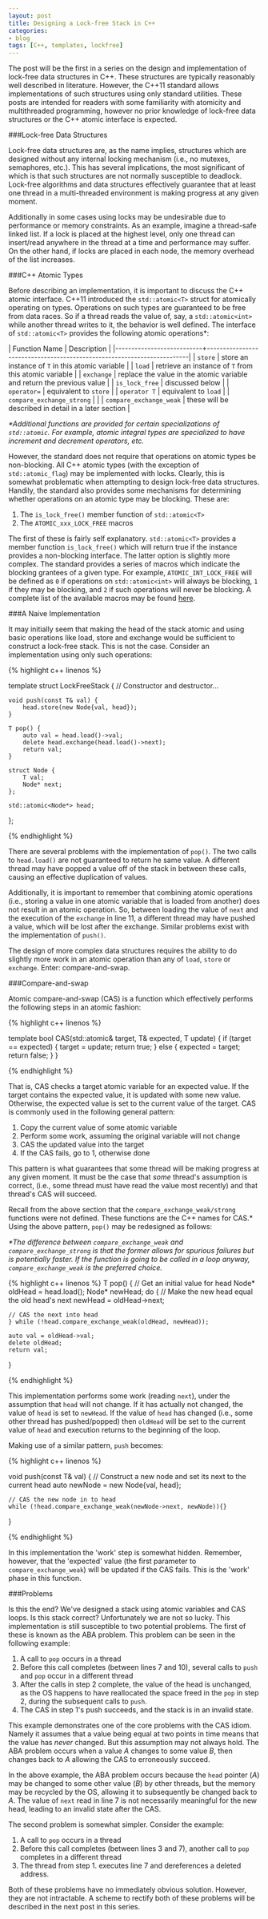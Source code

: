 ```yaml
---
layout: post
title: Designing a Lock-free Stack in C++
categories:
- blog
tags: [C++, templates, lockfree]
---
```


The post will be the first in a series on the design and implementation of lock-free data structures in C++. These structures are typically reasonably well described in literature. However, the C++11 standard allows implementations of such structures using only standard utilities. These posts are intended for readers with some familiarity with atomicity and multithreaded programming, however no prior knowledge of lock-free data structures or the C++ atomic interface is expected.

###Lock-free Data Structures

Lock-free data structures are, as the name implies, structures which are designed without any internal locking mechanism (i.e., no mutexes, semaphores, etc.). This has several implications, the most significant of which is that such structures are not normally susceptible to deadlock. Lock-free algorithms and data structures effectively guarantee that at least one thread in a multi-threaded environment is making progress at any given moment.

Additionally in some cases using locks may be undesirable due to performance or memory constraints. As an example, imagine a thread-safe linked list. If a lock is placed at the highest level, only one thread can insert/read anywhere in the thread at a time and performance may suffer. On the other hand, if locks are placed in each node, the memory overhead of the list increases.

###C++ Atomic Types

Before describing an implementation, it is important to discuss the C++ atomic interface. C++11 introduced the `std::atomic<T>` struct for atomically operating on types. Operations on such types are guaranteed to be free from data races. So if a thread reads the value of, say, a `std::atomic<int>` while another thread writes to it, the behavior is well defined. The interface of `std::atomic<T>` provides the following atomic operations\*:

| Function Name             | Description                                                            |
|---------------------------+------------------------------------------------------------------------|
| `store`                   | store an instance of `T` in this atomic variable                       |
| `load`                    | retrieve an instance of `T` from this atomic variable                  |
| `exchange`                | replace the value in the atomic variable and return the previous value |
| `is_lock_free`            | discussed below                                                        |
| `operator=`               | equivalent to `store`                                                  |
| `operator T`              | equivalent to `load`                                                   |
| `compare_exchange_strong` |                                                                        |
| `compare_exchange_weak`   | these will be described in detail in a later section                   |

_\*Additional functions are provided for certain specializations of `std::atomic`. For example, atomic integral types are specialized to have increment and decrement operators, etc._

 However, the standard does not require that operations on atomic types be non-blocking. All C++ atomic types (with the exception of `std::atomic_flag`) may be implemented with locks. Clearly, this is somewhat problematic when attempting to design lock-free data structures. Handily, the standard also provides some mechanisms for determining whether operations on an atomic type may be blocking. These are:

1. The `is_lock_free()` member function of `std::atomic<T>`
2. The `ATOMIC_xxx_LOCK_FREE` macros

The first of these is fairly self explanatory. `std::atomic<T>` provides a member function `is_lock_free()` which will return true if the instance provides a non-blocking interface. The latter option is slightly more complex. The standard provides a series of macros which indicate the blocking grantees of a given type. For example, `ATOMIC_INT_LOCK_FREE` will be defined as `0` if operations on `std::atomic<int>` will always be blocking, `1` if they may be blocking, and `2` if such operations will never be blocking. A complete list of the available macros may be found [here][macro_list].

[macro_list]: http://en.cppreference.com/w/cpp/atomic/atomic_is_lock_free

###A Naive Implementation

It may initially seem that making the head of the stack atomic and using basic operations like load, store and exchange would be sufficient to construct a lock-free stack. This is not the case. Consider an implementation using only such operations:

{% highlight c++ linenos %}

template<typename T>
struct LockFreeStack {
    // Constructor and destructor...

    void push(const T& val) {
        head.store(new Node{val, head});
    }

    T pop() {
        auto val = head.load()->val;
        delete head.exchange(head.load()->next);
        return val;
    }

    struct Node {
        T val;
        Node* next;
    };

    std::atomic<Node*> head;
};

{% endhighlight %}

There are several problems with the implementation of `pop()`. The two calls to `head.load()` are not guaranteed to return he same value. A different thread may have popped a value off of the stack in between these calls, causing an effective duplication of values.

Additionally, it is important to remember that combining atomic operations (i.e., storing a value in one atomic variable that is loaded from another) does not result in an atomic operation. So, between loading the value of `next` and the execution of the `exchange` in line 11, a different thread may have pushed a value, which will be lost after the exchange. Similar problems exist with the implementation of `push()`.

The design of more complex data structures requires the ability to do slightly more work in an atomic operation than any of `load`, `store` or `exchange`. Enter: compare-and-swap.

###Compare-and-swap

Atomic compare-and-swap (CAS) is a function which effectively performs the following steps in an atomic fashion:

{% highlight c++ linenos %}

template<typename T>
bool CAS(std::atomic<T>& target, T& expected, T update) {
    if (target == expected) {
        target = update;
        return true;
    } else {
        expected = target;
        return false;
    }
}

{% endhighlight %}

That is, CAS checks a target atomic variable for an expected value. If the target contains the expected value, it is updated with some new value. Otherwise, the expected value is set to the current value of the target. CAS is commonly used in the following general pattern:

1. Copy the current value of some atomic variable
2. Perform some work, assuming the original variable will not change
3. CAS the updated value into the target
4. If the CAS fails, go to 1, otherwise done

This pattern is what guarantees that some thread will be making progress at any given moment. It must be the case that _some_ thread's assumption is correct, (i.e., some thread must have read the value most recently) and that thread's CAS will succeed.

Recall from the above section that the `compare_exchange_weak/strong` functions were not defined. These functions are the C++ names for CAS.* Using the above pattern, `pop()` may be redesigned as follows:

_\*The difference between `compare_exchange_weak` and `compare_exchange_strong` is that the former allows for spurious failures but is potentially faster. If the function is going to be called in a loop anyway, `compare_exchange_weak` is the preferred choice._

{% highlight c++ linenos %}
T pop() {
    // Get an initial value for head
    Node* oldHead = head.load();
    Node* newHead;
    do {
        // Make the new head equal the old head's next
        newHead = oldHead->next;

    // CAS the next into head
    } while (!head.compare_exchange_weak(oldHead, newHead));

    auto val = oldHead->val;
    delete oldHead;
    return val;
}

{% endhighlight %}

This implementation performs some work (reading `next`), under the assumption that `head` will not change. If it has actually not changed, the value of `head` is set to `newHead`. If the value of `head` has changed (i.e., some other thread has pushed/popped) then `oldHead` will be set to the current value of `head` and execution returns to the beginning of the loop.

Making use of a similar pattern, `push` becomes:

{% highlight c++ linenos %}

void push(const T& val) {
    // Construct a new node and set its next to the current head
    auto newNode = new Node{val, head};

    // CAS the new node in to head
    while (!head.compare_exchange_weak(newNode->next, newNode)){}
}

{% endhighlight %}

In this implementation the 'work' step is somewhat hidden. Remember, however, that the 'expected' value (the first parameter to `compare_exchange_weak`) will be updated if the CAS fails. This is the 'work' phase in this function.

###Problems

Is this the end? We've designed a stack using atomic variables and CAS loops. Is this stack correct? Unfortunately we are not so lucky. This implementation is still susceptible to two potential problems. The first of these is known as the ABA problem. This problem can be seen in the following example:

1. A call to `pop` occurs in a thread
2. Before this call completes (between lines 7 and 10), several calls to `push` and `pop` occur in a different thread
3. After the calls in step 2 complete, the value of the head is unchanged, as the OS happens to have reallocated the space freed in the `pop` in step 2, during the subsequent calls to `push`.
4. The CAS in step 1's push succeeds, and the stack is in an invalid state.

This example demonstrates one of the core problems with the CAS idiom. Namely it assumes that a value being equal at two points in time means that the value has _never_ changed. But this assumption may not always hold. The ABA problem occurs when a value *A* changes to some value *B*, then changes back to *A* allowing the CAS to erroneously succeed.

In the above example, the ABA problem occurs because the `head` pointer (_A_) may be changed to some other value (_B_) by other threads, but the memory may be recycled by the OS, allowing it to subsequently be changed back to _A_. The value of `next` read in line 7 is not necessarily meaningful for the new head, leading to an invalid state after the CAS.

The second problem is somewhat simpler. Consider the example:

1. A call to `pop` occurs in a thread
2. Before this call completes (between lines 3 and 7), another call to `pop` completes in a different thread
3. The thread from step 1. executes line 7 and dereferences a deleted address.

Both of these problems have no immediately obvious solution. However, they are not intractable. A scheme to rectify both of these problems will be described in the next post in this series.
